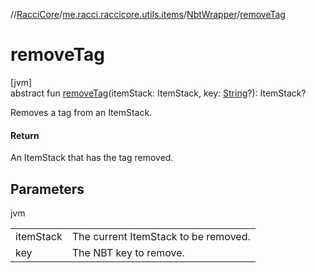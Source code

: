 //[RacciCore](../../../index.md)/[me.racci.raccicore.utils.items](../index.md)/[NbtWrapper](index.md)/[removeTag](remove-tag.md)

# removeTag

[jvm]\
abstract fun [removeTag](remove-tag.md)(itemStack: ItemStack, key: [String](https://kotlinlang.org/api/latest/jvm/stdlib/kotlin/-string/index.html)?): ItemStack?

Removes a tag from an ItemStack.

#### Return

An ItemStack that has the tag removed.

## Parameters

jvm

| | |
|---|---|
| itemStack | The current ItemStack to be removed. |
| key | The NBT key to remove. |
